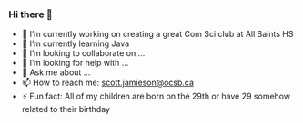 ### Hi there 👋

- 🔭 I’m currently working on creating a great Com Sci club at All Saints HS
- 🌱 I’m currently learning Java
- 👯 I’m looking to collaborate on ...
- 🤔 I’m looking for help with ...
- 💬 Ask me about ...
- 📫 How to reach me: scott.jamieson@ocsb.ca
- ⚡ Fun fact: All of my children are born on the 29th or have 29 somehow related to their birthday

